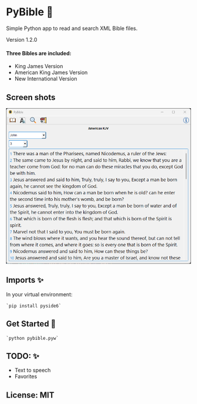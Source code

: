 
  # PyBible 📝  
  Simple Python app to read and search XML Bible files.

  Version 1.2.0

  #### Three Bibles are included:
  - King James Version
  - American King James Version
  - New International Version
      
  ## Screen shots
  ![Screenshot](resources/ss1.png)

  
  ## Imports ✨  
  In your virtual environment:

    `pip install pyside6`


  ## Get Started 🚀  
  
    `python pybible.pyw`
  
  ## TODO: ✨ 
 - Text to speech
 - Favorites 


  ##
  ## License: MIT